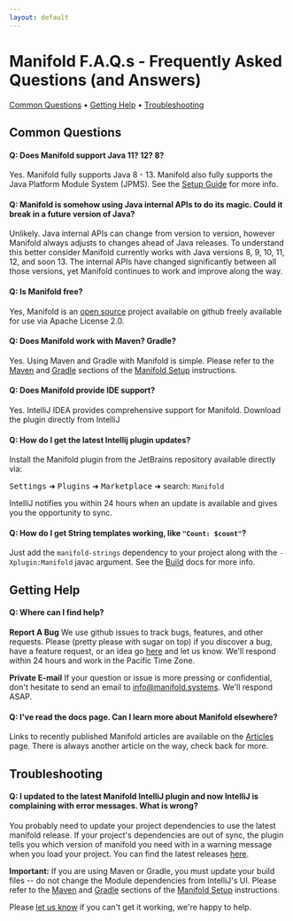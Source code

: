 ```yaml
---
layout: default
---
```


# Manifold F.A.Q.s - Frequently Asked Questions (and Answers)

[Common Questions](#common-questions) • [Getting Help](#getting-help) • [Troubleshooting](#troubleshooting)


## Common Questions

#### Q: Does Manifold support Java 11? 12? 8?
Yes.  Manifold fully supports Java 8 - 13.  Manifold also fully supports the Java Platform Module System (JPMS).  See the
[Setup Guide](http://manifold.systems/docs.html#setup) for more info.

#### Q: Manifold is somehow using Java internal APIs to do its magic. Could it break in a future version of Java?
Unlikely.  Java internal APIs can change from version to version, however Manifold always adjusts to changes ahead of Java
releases.  To understand this better consider Manifold currently works with Java versions 8, 9, 10, 11, 12, and soon 13. 
The internal APIs have changed significantly between all those versions, yet Manifold continues to work and improve
along the way.

#### Q: Is Manifold free?
Yes, Manifold is an [open source](https://github.com/manifold-systems/manifold) project available on github freely 
available for use via Apache License 2.0.

#### Q: Does Manifold work with Maven?  Gradle?
Yes.  Using Maven and Gradle with Manifold is simple.  Please refer to the [Maven](http://manifold.systems/docs.html#maven) 
and [Gradle](http://manifold.systems/docs.html#gradle) sections of the [Manifold Setup](http://manifold.systems/docs.html#setup) 
instructions. 

#### Q: Does Manifold provide IDE support?
Yes.  IntelliJ IDEA provides comprehensive support for Manifold.  Download the plugin directly from IntelliJ 

#### Q: How do I get the latest Intellij plugin updates?
Install the Manifold plugin from the JetBrains repository available directly via: 

<kbd>Settings</kbd> ➜ <kbd>Plugins</kbd> ➜ <kbd>Marketplace</kbd> ➜ search: `Manifold`
  
IntelliJ notifies you within 24 hours when an update is available and gives you the opportunity to sync.

#### Q: How do I get String templates working, like `"Count: $count"`? 
Just add the `manifold-strings` dependency to your project along with the `-Xplugin:Manifold` javac argument. See the
[Build](https://github.com/manifold-systems/manifold/tree/master/manifold-deps-parent/manifold-strings#build) docs for more info.

## Getting Help

#### Q: Where can I find help?
**Report A Bug**
We use github issues to track bugs, features, and other requests.  Please (pretty please with sugar on top) if you
discover a bug, have a feature request, or an idea go [here](https://github.com/manifold-systems/manifold/issues) and let us know. We'll
respond within 24 hours and work in the Pacific Time Zone.

**Private E-mail**
If your question or issue is more pressing or confidential, don't hesitate to send an email to [info@manifold.systems](mailto:info@manifold.systems).
We'll respond ASAP.

#### Q: I've read the docs page.  Can I learn more about Manifold elsewhere?

Links to recently published Manifold articles are available on the [Articles](http://manifold.systems/articles/articles.html) 
page.  There is always another article on the way, check back for more. 

## Troubleshooting

#### Q: I updated to the latest Manifold IntelliJ plugin and now IntelliJ is complaining with error messages.  What is wrong?
You probably need to update your project dependencies to use the latest manifold release.  If your project's
dependencies are out of sync, the plugin tells you which version of manifold you need with in a warning message
when you load your project.  You can find the latest releases [here](https://github.com/manifold-systems/manifold/tags).

**Important:** If you are using Maven or Gradle, you must update your build files -- do not change the Module dependencies from 
IntelliJ's UI. Please refer to the [Maven](http://manifold.systems/docs.html#maven) and [Gradle](http://manifold.systems/docs.html#gradle)
sections of the [Manifold Setup](http://manifold.systems/docs.html#setup) instructions. 

Please [let us know](https://github.com/manifold-systems/manifold/issues) if you can't get it working, we're happy to 
help.
